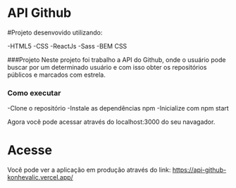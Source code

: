 # API Github

#Projeto desenvovido utilizando: 

  -HTML5
  -CSS
  -ReactJs
  -Sass
  -BEM CSS

###Projeto
  Neste projeto foi trabalho a API do Github, onde o usuário pode buscar por um determinado usuário e com isso obter os repositórios públicos e marcados com estrela.
  
### Como executar
  -Clone o repositório
  -Instale as dependências npm
  -Inicialize com npm start
 
  Agora você pode acessar através do localhost:3000 do seu navagador.
  
# Acesse
  Você pode ver a aplicação em produção através do link: https://api-github-konhevalic.vercel.app/ 
  
